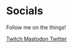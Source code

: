 # Socials

Follow me on the things!

<div class="flex flex-col items-stretch">
  <a class="button text-purple-500 my-2" href="https://twitch.tv/aciddotexe">
    <Icon icon="fa-brands fa-twitch"/> Twitch
  </a>

  <a class="button text-indigo-500 my-2" href="https://mastodon.au/@aciddotEXE">
    <Icon icon="fa-brands fa-mastodon"/> Mastodon
  </a>

  <a class="button text-blue-500 my-2" href="https://twitter.com/aciddotexe">
    <Icon icon="fa-brands fa-twitter"/> Twitter
  </a>
</div>